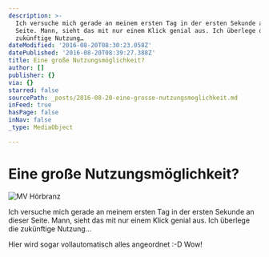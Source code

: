```yaml
---
description: >-
  Ich versuche mich gerade an meinem ersten Tag in der ersten Sekunde an dieser
  Seite. Mann, sieht das mit nur einem Klick genial aus. Ich überlege die
  zukünftige Nutzung…
dateModified: '2016-08-20T08:30:23.058Z'
datePublished: '2016-08-20T08:39:27.388Z'
title: Eine große Nutzungsmöglichkeit?
author: []
publisher: {}
via: {}
starred: false
sourcePath: _posts/2016-08-20-eine-grosse-nutzungsmoglichkeit.md
inFeed: true
hasPage: false
inNav: false
_type: MediaObject

---
```

# Eine große Nutzungsmöglichkeit?
![MV Hörbranz](https://the-grid-user-content.s3-us-west-2.amazonaws.com/d43072ee-d9a8-47bb-af7a-2044542b7436.png)

Ich versuche mich gerade an meinem ersten Tag in der ersten Sekunde an dieser Seite. Mann, sieht das mit nur einem Klick genial aus. Ich überlege die zukünftige Nutzung...

Hier wird sogar vollautomatisch alles angeordnet :-D Wow!